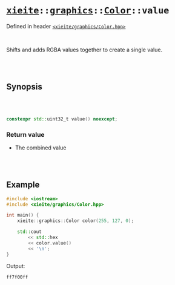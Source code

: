 # [`xieite`](../../../README.md)`::`[`graphics`](../../../docs/graphics.md)`::`[`Color`](../../../docs/graphics/Color.md)`::value`
Defined in header [`<xieite/graphics/Color.hpp>`](../../../include/xieite/graphics/Color.hpp)

<br/>

Shifts and adds RGBA values together to create a single value.

<br/><br/>

## Synopsis

<br/><br/>

```cpp
constexpr std::uint32_t value() noexcept;
```
### Return value
- The combined value

<br/><br/>

## Example
```cpp
#include <iostream>
#include <xieite/graphics/Color.hpp>

int main() {
	xieite::graphics::Color color(255, 127, 0);

	std::cout
		<< std::hex
		<< color.value()
		<< '\n';
}
```
Output:
```
ff7f00ff
```
